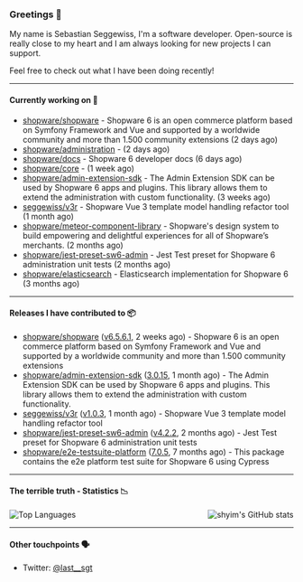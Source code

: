 ### Greetings 👋

My name is Sebastian Seggewiss, I'm a software developer.
Open-source is really close to my heart and I am always looking for new projects I can support.

Feel free to check out what I have been doing recently!

---

#### Currently working on 💪

- [shopware/shopware](https://github.com/shopware/shopware) - Shopware 6 is an open commerce platform based on Symfony Framework and Vue and supported by a worldwide community and more than 1.500 community extensions (2 days ago)
- [shopware/administration](https://github.com/shopware/administration) -  (2 days ago)
- [shopware/docs](https://github.com/shopware/docs) - Shopware 6 developer docs (6 days ago)
- [shopware/core](https://github.com/shopware/core) -  (1 week ago)
- [shopware/admin-extension-sdk](https://github.com/shopware/admin-extension-sdk) - The Admin Extension SDK can be used by Shopware 6 apps and plugins. This library allows them to extend the administration with custom functionality. (3 weeks ago)
- [seggewiss/v3r](https://github.com/seggewiss/v3r) - Shopware Vue 3 template model handling refactor tool (1 month ago)
- [shopware/meteor-component-library](https://github.com/shopware/meteor-component-library) - Shopware&#39;s design system to build empowering and delightful experiences for all of Shopware’s merchants. (2 months ago)
- [shopware/jest-preset-sw6-admin](https://github.com/shopware/jest-preset-sw6-admin) - Jest Test preset for Shopware 6 administration unit tests (2 months ago)
- [shopware/elasticsearch](https://github.com/shopware/elasticsearch) - Elasticsearch implementation for Shopware 6 (3 months ago)

---

#### Releases I have contributed to 📦

- [shopware/shopware](https://github.com/shopware/shopware) ([v6.5.6.1](https://github.com/shopware/shopware/releases/tag/v6.5.6.1), 2 weeks ago) - Shopware 6 is an open commerce platform based on Symfony Framework and Vue and supported by a worldwide community and more than 1.500 community extensions
- [shopware/admin-extension-sdk](https://github.com/shopware/admin-extension-sdk) ([3.0.15](https://github.com/shopware/admin-extension-sdk/releases/tag/3.0.15), 1 month ago) - The Admin Extension SDK can be used by Shopware 6 apps and plugins. This library allows them to extend the administration with custom functionality.
- [seggewiss/v3r](https://github.com/seggewiss/v3r) ([v1.0.3](https://github.com/seggewiss/v3r/releases/tag/v1.0.3), 1 month ago) - Shopware Vue 3 template model handling refactor tool
- [shopware/jest-preset-sw6-admin](https://github.com/shopware/jest-preset-sw6-admin) ([v4.2.2](https://github.com/shopware/jest-preset-sw6-admin/releases/tag/v4.2.2), 2 months ago) - Jest Test preset for Shopware 6 administration unit tests
- [shopware/e2e-testsuite-platform](https://github.com/shopware/e2e-testsuite-platform) ([7.0.5](https://github.com/shopware/e2e-testsuite-platform/releases/tag/7.0.5), 7 months ago) - This package contains the e2e platform test suite for Shopware 6 using Cypress

---

#### The terrible truth - Statistics 📉

<img align="right" alt="shyim's GitHub stats" src="https://github-readme-stats.vercel.app/api?username=seggewiss&count_private=1&show_icons=true&" />

![Top Languages](https://github-readme-stats.vercel.app/api/top-langs/?username=seggewiss)

---

#### Other touchpoints 🗣

- Twitter: [@last__sgt](https://twitter.com/last__sgt)
